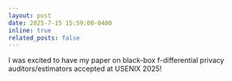 ```yaml
---
layout: post
date: 2025-7-15 15:59:00-0400
inline: true
related_posts: false
---
```


I was excited to have my paper on black-box f-differential privacy auditors/estimators accepted at USENIX 2025!



